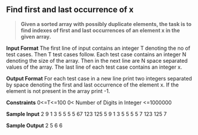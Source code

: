 ## Find first and last occurrence of x
> **Given a sorted array with possibly duplicate elements, the task is to find indexes of first and last occurrences of an element x in the given array.**

**Input Format**
The first line of input contains an integer T denoting the no of test cases. Then T test cases follow. Each test case contains an integer N denoting the size of the array. Then in the next line are N space separated values of the array. The last line of each test case contains an integer x.


**Output Format** 
For each test case in a new line print two integers separated by space denoting the first and last occurrence of the element x. If the element is not present in the array print -1.

**Constraints**
0<=T<=100
0< Number of Digits in Integer <=1000000

**Sample Input**
2
9
1 3 5 5 5 5 67 123 125
5
9
1 3 5 5 5 5 7 123 125
7

**Sample Output**
2 5
6 6